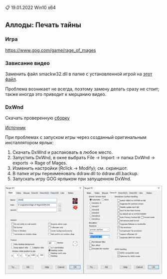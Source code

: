 :clipboard: 19.01.2022 Win10 x64

## Аллоды: Печать тайны

### Игра

https://www.gog.com/game/rage_of_mages

### Зависание видео

Заменить файл smackw32.dll в папке с установленной игрой на [этот файл](https://github.com/Unicornum/Db.Games/releases/download/Allods/smackw32.dll).

Проблема возникает не всегда, поэтому замену делать сразу не стоит; также иногда это приводит к мерцанию видео.

### DxWnd

Скачать проверенную [сборку](https://github.com/Unicornum/Db.Games/releases/download/Allods/DxWnd_v2_05_80.rar)

[Источник](https://sourceforge.net/projects/dxwnd/)

При проблемах с запуском игры через созданный оригинальным инсталлятором ярлык:

1. Скачать DxWnd и распаковать в любое место.
2. Запустить DxWnd, в окне выбрать File -> Import -> папка DxWnd -> exports -> Rage of Mages.
3. Изменить настройки (Rclick -> Modify); см. скриншот.
4. В папке игры переименовать ddraw.dll to ddraw.dll.baсkup.
5. Запускать игру GOG ярлыком при запущенном DxWnd.

![DxWnd](DxWnd.png)
